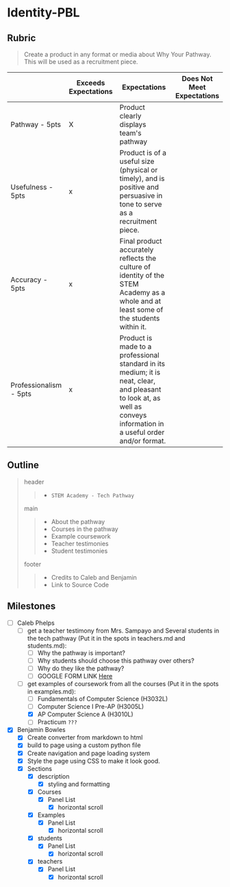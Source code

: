# Identity-PBL

## Rubric

> Create a product in any format or media about Why Your Pathway. This will be used as a recruitment piece.

|                        | Exceeds Expectations | Expectations                                                                                                                                                          | Does Not Meet Expectations |
| ---------------------- | -------------------- | --------------------------------------------------------------------------------------------------------------------------------------------------------------------- | -------------------------- |
| Pathway - 5pts         | X                    | Product clearly displays team's pathway                                                                                                                               |                            |
| Usefulness - 5pts      | x                    | Product is of a useful size (physical or timely), and is positive and persuasive in tone to serve as a recruitment piece.                                             |                            |
| Accuracy - 5pts        | x                    | Final product accurately reflects the culture of identity of the STEM Academy as a whole and at least some of the students within it.                                 |                            |
| Professionalism - 5pts | x                    | Product is made to a professional standard in its medium; it is neat, clear, and pleasant to look at, as well as conveys information in a useful order and/or format. |                            |

## Outline

> header
> >
> > * `STEM Academy - Tech Pathway`
>
> main
> >
> > * About the pathway
> > * Courses in the pathway
> > * Example coursework
> > * Teacher testimonies
> > * Student testimonies
>
> footer
> >
> > * Credits to Caleb and Benjamin
> > * Link to Source Code

## Milestones

* [ ] Caleb Phelps
  * [ ] get a teacher testimony from Mrs. Sampayo and Several students in the tech pathway (Put it in the spots in teachers.md and students.md):
    * [ ] Why the pathway is important?
    * [ ] Why students should choose this pathway over others?
    * [ ] Why do they like the pathway?
    * [ ] GOOGLE FORM LINK [Here](https://forms.gle/4nQaBPgMga2XVb9H6)
  * [ ] get examples of coursework from all the courses (Put it in the spots in examples.md):
    * [ ] Fundamentals of Computer Science (H3032L)
    * [ ] Computer Science I Pre-AP (H3005L)
    * [x] AP Computer Science A (H3010L)
    * [ ] Practicum `???`
* [x] Benjamin Bowles
  * [x] Create converter from markdown to html
  * [x] build to page using a custom python file
  * [x] Create navigation and page loading system
  * [x] Style the page using CSS to make it look good.
  * [x] Sections
    * [x] description
      * [x] styling and formatting
    * [x] Courses
      * [x] Panel List
        * [x] horizontal scroll
    * [x] Examples
      * [x] Panel List
        * [x] horizontal scroll
    * [x] students
      * [x] Panel List
        * [x] horizontal scroll
    * [x] teachers
      * [x] Panel List
        * [x] horizontal scroll
